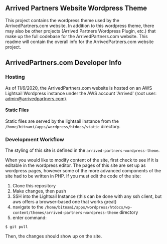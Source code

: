 ## Arrived Partners Website Wordpress Theme
This project contains the wordpress theme used by the ArrivedPartners.com website. In addition to this wordpress theme, there may also be other projects (Arrived Partners Wordpress Plugin, etc.) that make up the full codebase for the ArrivedPartners.com website. This readme will contain the overall info for the ArrivedPartners.com website project.

## ArrivedPartners.com Developer Info

### Hosting
As of 11/6/2020, the ArrivedPartners.com website is hosted on an AWS Lightsail Wordpress instance under the AWS account 'Arrived' (root user: admin@arrivedpartners.com).

#### Static Files
Static files are served by the lightsail instance from the `/home/bitnami/apps/wordpress/htdocs/static` directory.

### Development Workflow
The styling of this site is defined in the `arrived-partners-wordpress-theme`.

When you would like to modify content of the site, first check to see if it is editable in the wordpress editor. The pages of this site are set up as wordpress pages, however some of the more advanced components of the site had to be written in PHP. If you must edit the code of the site:
1. Clone this repository
2. Make changes, then push
3. SSH into the Lightsail Instance (this can be done with any ssh client, but aws offers a browser-based one that works great)
4. navigate to the `/home/bitnami/apps/wordpress/htdocs/wp-content/themes/arrived-partners-wordpress-theme` directory
5. enter command:
```
$ git pull
```

Then, the changes should show up on the site.